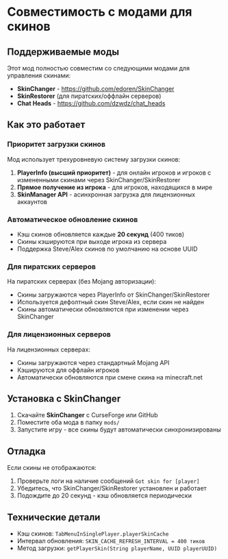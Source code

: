 # Совместимость с модами для скинов

## Поддерживаемые моды

Этот мод полностью совместим со следующими модами для управления скинами:

- **SkinChanger** - https://github.com/edoren/SkinChanger
- **SkinRestorer** (для пиратских/оффлайн серверов)
- **Chat Heads** - https://github.com/dzwdz/chat_heads

## Как это работает

### Приоритет загрузки скинов

Мод использует трехуровневую систему загрузки скинов:

1. **PlayerInfo (высший приоритет)** - для онлайн игроков и игроков с измененными скинами через SkinChanger/SkinRestorer
2. **Прямое получение из игрока** - для игроков, находящихся в мире
3. **SkinManager API** - асинхронная загрузка для лицензионных аккаунтов

### Автоматическое обновление скинов

- Кэш скинов обновляется каждые **20 секунд** (400 тиков)
- Скины кэшируются при выходе игрока из сервера
- Поддержка Steve/Alex скинов по умолчанию на основе UUID

### Для пиратских серверов

На пиратских серверах (без Mojang авторизации):

- Скины загружаются через PlayerInfo от SkinChanger/SkinRestorer
- Используется дефолтный скин Steve/Alex, если скин не найден
- Скины автоматически обновляются при изменении через SkinChanger

### Для лицензионных серверов

На лицензионных серверах:

- Скины загружаются через стандартный Mojang API
- Кэшируются для оффлайн игроков
- Автоматически обновляются при смене скина на minecraft.net

## Установка с SkinChanger

1. Скачайте **SkinChanger** с CurseForge или GitHub
2. Поместите оба мода в папку `mods/`
3. Запустите игру - все скины будут автоматически синхронизированы

## Отладка

Если скины не отображаются:

1. Проверьте логи на наличие сообщений `Got skin for [player]`
2. Убедитесь, что SkinChanger/SkinRestorer установлен и работает
3. Подождите до 20 секунд - кэш обновляется периодически

## Технические детали

- Кэш скинов: `TabMenuInSinglePlayer.playerSkinCache`
- Интервал обновления: `SKIN_CACHE_REFRESH_INTERVAL = 400 тиков`
- Метод загрузки: `getPlayerSkin(String playerName, UUID playerUUID)`

